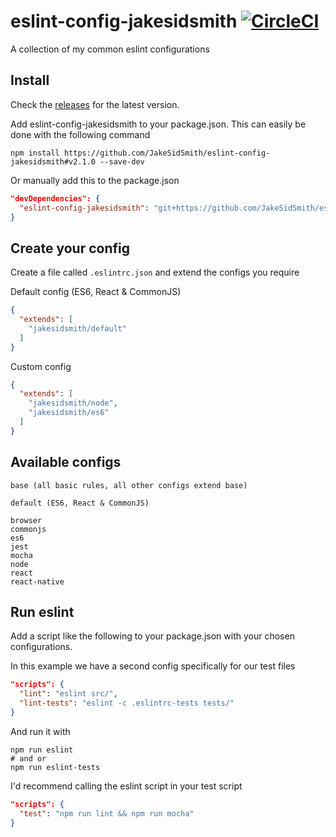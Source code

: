 # eslint-config-jakesidsmith [![CircleCI](https://circleci.com/gh/JakeSidSmith/eslint-config-jakesidsmith.svg?style=svg)](https://circleci.com/gh/JakeSidSmith/eslint-config-jakesidsmith)
A collection of my common eslint configurations

## Install

Check the [releases](https://github.com/JakeSidSmith/eslint-config-jakesidsmith/releases) for the latest version.

Add eslint-config-jakesidsmith to your package.json. This can easily be done with the following command

```shell
npm install https://github.com/JakeSidSmith/eslint-config-jakesidsmith#v2.1.0 --save-dev
```

Or manually add this to the package.json

```json
"devDependencies": {
  "eslint-config-jakesidsmith": "git+https://github.com/JakeSidSmith/eslint-config-jakesidsmith.git#v2.1.0"
}
```

## Create your config

Create a file called `.eslintrc.json` and extend the configs you require

Default config (ES6, React & CommonJS)

```json
{
  "extends": [
    "jakesidsmith/default"
  ]
}
```

Custom config

```json
{
  "extends": [
    "jakesidsmith/node",
    "jakesidsmith/es6"
  ]
}
```

## Available configs

```
base (all basic rules, all other configs extend base)

default (ES6, React & CommonJS)

browser
commonjs
es6
jest
mocha
node
react
react-native
```

## Run eslint

Add a script like the following to your package.json with your chosen configurations.

In this example we have a second config specifically for our test files

```json
"scripts": {
  "lint": "eslint src/",
  "lint-tests": "eslint -c .eslintrc-tests tests/"
}
```

And run it with

```shell
npm run eslint
# and or
npm run eslint-tests
```

I'd recommend calling the eslint script in your test script

```json
"scripts": {
  "test": "npm run lint && npm run mocha"
}
```
